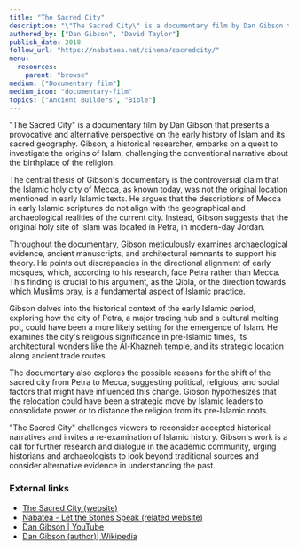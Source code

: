```yaml
---
title: "The Sacred City"
description: "\"The Sacred City\" is a documentary film by Dan Gibson that presents a provocative and alternative perspective on the early history of Islam and its sacred geography. Gibson, a historical researcher, embarks on a quest to investigate the origins of Islam, challenging the conventional narrative about the birthplace of the religion."
authored_by: ["Dan Gibson", "David Taylor"]
publish_date: 2018
follow_url: "https://nabataea.net/cinema/sacredcity/"
menu:
  resources:
    parent: "browse"
medium: ["Documentary film"]
medium_icon: "documentary-film"
topics: ["Ancient Builders", "Bible"]
---
```


"The Sacred City" is a documentary film by Dan Gibson that presents a provocative and alternative perspective on the early history of Islam and its sacred geography. Gibson, a historical researcher, embarks on a quest to investigate the origins of Islam, challenging the conventional narrative about the birthplace of the religion.

The central thesis of Gibson's documentary is the controversial claim that the Islamic holy city of Mecca, as known today, was not the original location mentioned in early Islamic texts. He argues that the descriptions of Mecca in early Islamic scriptures do not align with the geographical and archaeological realities of the current city. Instead, Gibson suggests that the original holy site of Islam was located in Petra, in modern-day Jordan.

Throughout the documentary, Gibson meticulously examines archaeological evidence, ancient manuscripts, and architectural remnants to support his theory. He points out discrepancies in the directional alignment of early mosques, which, according to his research, face Petra rather than Mecca. This finding is crucial to his argument, as the Qibla, or the direction towards which Muslims pray, is a fundamental aspect of Islamic practice.

Gibson delves into the historical context of the early Islamic period, exploring how the city of Petra, a major trading hub and a cultural melting pot, could have been a more likely setting for the emergence of Islam. He examines the city's religious significance in pre-Islamic times, its architectural wonders like the Al-Khazneh temple, and its strategic location along ancient trade routes.

The documentary also explores the possible reasons for the shift of the sacred city from Petra to Mecca, suggesting political, religious, and social factors that might have influenced this change. Gibson hypothesizes that the relocation could have been a strategic move by Islamic leaders to consolidate power or to distance the religion from its pre-Islamic roots.

"The Sacred City" challenges viewers to reconsider accepted historical narratives and invites a re-examination of Islamic history. Gibson's work is a call for further research and dialogue in the academic community, urging historians and archaeologists to look beyond traditional sources and consider alternative evidence in understanding the past.

### External links

- [The Sacred City (website)](https://thesacredcity.ca/about.html)
- [Nabatea - Let the Stones Speak (related website)](https://nabataea.net/)
- [Dan Gibson | YouTube](https://www.youtube.com/user/canbooks)
- [Dan Gibson (author)| Wikipedia](https://en.wikipedia.org/wiki/Dan_Gibson_(author))